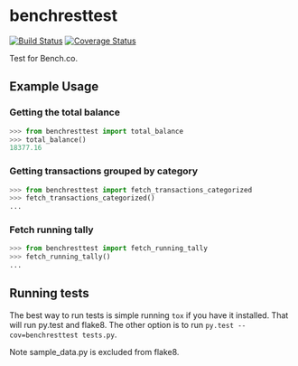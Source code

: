 # benchresttest
[![Build Status](https://travis-ci.org/Regner/benchresttest.svg?branch=master)](https://travis-ci.org/Regner/benchresttest)
[![Coverage Status](https://coveralls.io/repos/github/Regner/benchresttest/badge.svg?branch=master)](https://coveralls.io/github/Regner/benchresttest?branch=master)

Test for Bench.co.

## Example Usage
### Getting the total balance
```python
>>> from benchresttest import total_balance
>>> total_balance()
18377.16
```

### Getting transactions grouped by category
```python
>>> from benchresttest import fetch_transactions_categorized
>>> fetch_transactions_categorized()
...
```

### Fetch running tally
```python
>>> from benchresttest import fetch_running_tally
>>> fetch_running_tally()
...
```

## Running tests
The best way to run tests is simple running `tox` if you have it
installed. That will run py.test and flake8. The other option is to run
`py.test --cov=benchresttest tests.py`.

Note sample_data.py is excluded from flake8.
